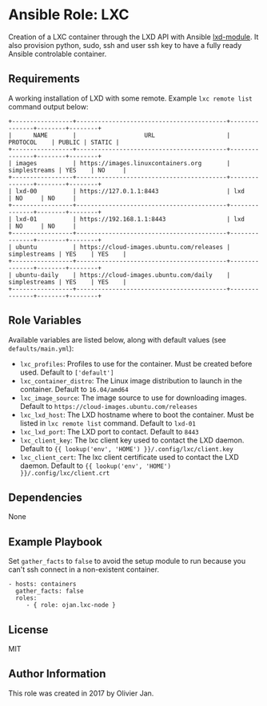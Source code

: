 Ansible Role: LXC
=========

Creation of a LXC container through the LXD API with Ansible [lxd-module](docs.ansible.com/ansible/lxd_container_module.html). It also provision python, sudo, ssh and user ssh key to have a fully ready Ansible controlable container.

Requirements
------------

A working installation of LXD with some remote. Example `lxc remote list` command output below:


```
+-----------------+------------------------------------------+---------------+--------+--------+
|      NAME       |                   URL                    |   PROTOCOL    | PUBLIC | STATIC |
+-----------------+------------------------------------------+---------------+--------+--------+
| images          | https://images.linuxcontainers.org       | simplestreams | YES    | NO     |
+-----------------+------------------------------------------+---------------+--------+--------+
| lxd-00          | https://127.0.1.1:8443                   | lxd           | NO     | NO     |
+-----------------+------------------------------------------+---------------+--------+--------+
| lxd-01          | https://192.168.1.1:8443                 | lxd           | NO     | NO     |
+-----------------+------------------------------------------+---------------+--------+--------+
| ubuntu          | https://cloud-images.ubuntu.com/releases | simplestreams | YES    | YES    |
+-----------------+------------------------------------------+---------------+--------+--------+
| ubuntu-daily    | https://cloud-images.ubuntu.com/daily    | simplestreams | YES    | YES    |
+-----------------+------------------------------------------+---------------+--------+--------+
```

Role Variables
--------------

Available variables are listed below, along with default values (see `defaults/main.yml`):

- `lxc_profiles`: Profiles to use for the container. Must be created before used. Default to `['default']`
- `lxc_container_distro`: The Linux image distribution to launch in the container. Default to `16.04/amd64`
- `lxc_image_source`: The image source to use for downloading images. Default to `https://cloud-images.ubuntu.com/releases`
- `lxc_lxd_host`: The LXD hostname where to boot the container. Must be listed in `lxc remote list` command. Default to `lxd-01`
- `lxc_lxd_port`: The LXD port to contact. Default to `8443`
- `lxc_client_key`: The lxc client key used to contact the LXD daemon. Default to `{{ lookup('env', 'HOME') }}/.config/lxc/client.key`
- `lxc_client_cert`: The lxc client certificate used to contact the LXD daemon. Default to `{{ lookup('env', 'HOME') }}/.config/lxc/client.crt`

Dependencies
------------

None

Example Playbook
----------------

Set `gather_facts` to `false` to avoid the setup module to run because you can't ssh connect in a non-existent container.

    - hosts: containers
      gather_facts: false
      roles:
         - { role: ojan.lxc-node }

License
-------

MIT

Author Information
------------------

This role was created in 2017 by Olivier Jan.